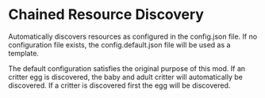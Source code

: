 # Chained Resource Discovery

Automatically discovers resources as configured in the config.json file.
If no configuration file exists, the config.default.json file will be used as a template.

The default configuration satisfies the original purpose of this mod. If an critter egg is discovered, the baby and adult critter will automatically be discovered. If a critter is discovered first the egg will be discovered.